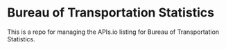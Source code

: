 # Bureau of Transportation Statistics
This is a repo for managing the APIs.io listing for Bureau of Transportation Statistics.
